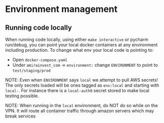 # Environment management

## Running code locally

When running code locally, using either `make interactive` or pycharm run/debug, you can point your local docker
containers at any environment including production.
To change what env your local code is pointing to:


* Open `docker-compose.yaml`
* Under `amirainvest_com` -> `environment:` change `ENVIRONMENT` to point to `test/staging/prod`


NOTE: Even when `ENVIRONMENT` says `local` we attempt to pull AWS secrets! The only secrets loaded will be ones tagged
as `env:local` and starting with `local-`. For instance there is a `local-auth0` secret stored to make local testing
possible.

NOTE: When running in the `local` environment, do NOT do so while on the VPN.
It will route all container traffic through amazon servers which may break services

